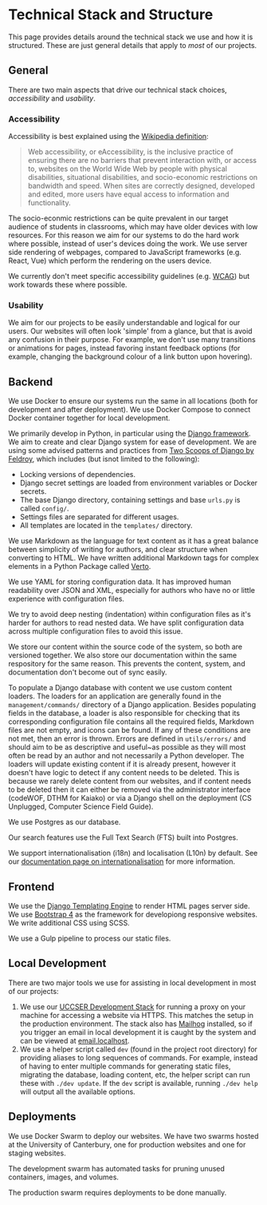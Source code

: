 # Technical Stack and Structure

This page provides details around the technical stack we use and how it is structured.
These are just general details that apply to *most* of our projects.

## General

There are two main aspects that drive our technical stack choices, *accessibility* and *usability*.

### Accessibility

Accessibility is best explained using the [Wikipedia definition](https://en.wikipedia.org/wiki/Web_accessibility):

> Web accessibility, or eAccessibility, is the inclusive practice of ensuring there are no barriers that prevent interaction with, or access to, websites on the World Wide Web by people with physical disabilities, situational disabilities, and socio-economic restrictions on bandwidth and speed.
> When sites are correctly designed, developed and edited, more users have equal access to information and functionality.

The socio-econmic restrictions can be quite prevalent in our target audience of students in classrooms, which may have older devices with low resources.
For this reason we aim for our systems to do the hard work where possible, instead of user's devices doing the work.
We use server side rendering of webpages, compared to JavaScript frameworks (e.g. React, Vue) which perform the rendering on the users device.

We currently don't meet specific accessibility guidelines (e.g. [WCAG](https://www.w3.org/TR/WCAG21/)) but work towards these where possible.

### Usability

We aim for our projects to be easily understandable and logical for our users.
Our websites will often look 'simple' from a glance, but that is avoid any confusion in their purpose.
For example, we don't use many transitions or animations for pages, instead favoring instant feedback options (for example, changing the background colour of a link button upon hovering).

## Backend

We use Docker to ensure our systems run the same in all locations (both for development and after deployment).
We use Docker Compose to connect Docker container together for local development.

We primarily develop in Python, in particular using the [Django framework](https://www.djangoproject.com/).
We aim to create and clear Django system for ease of development.
We are using some advised patterns and practices from [Two Scoops of Django by Feldroy](https://www.feldroy.com/), which includes (but isnot limited to the following):

- Locking versions of dependencies.
- Django secret settings are loaded from environment variables or Docker secrets.
- The base Django directory, containing settings and base `urls.py` is called `config/`.
- Settings files are separated for different usages.
- All templates are located in the `templates/` directory.

We use Markdown as the language for text content as it has a great balance between simplicity of writing for authors, and clear structure when converting to HTML.
We have written additional Markdown tags for complex elements in a Python Package called [Verto](https://github.com/uccser/verto).

We use YAML for storing configuration data.
It has improved human readability over JSON and XML, especially for authors who have no or little experience with configuration files.

We try to avoid deep nesting (indentation) within configuration files as it's harder for authors to read nested data.
We have split configuration data across multiple configuration files to avoid this issue.

We store our content within the source code of the system, so both are versioned together.
We also store our documentation within the same respository for the same reason.
This prevents the content, system, and documentation don't become out of sync easily.

To populate a Django database with content we use custom content loaders.
The loaders for an application are generally found in the `management/commands/` directory of a Django application.
Besides populating fields in the database, a loader is also responsible for checking that its corresponding configuration file contains all the required fields, Markdown files are not empty, and icons can be found.
If any of these conditions are not met, then an error is thrown.
Errors are defined in `utils/errors/` and should aim to be as descriptive and useful~as possible as they will most often be read by an author and not necessarily a Python developer.
The loaders will update existing content if it is already present, however it doesn't have logic to detect if any content needs to be deleted.
This is because we rarely delete content from our websites, and if content needs to be deleted then it can either be removed via the administrator interface (codeWOF, DTHM for Kaiako) or via a Django shell on the deployment (CS Unplugged, Computer Science Field Guide).

We use Postgres as our database.

Our search features use the Full Text Search (FTS) built into Postgres.

We support internationalisation (i18n) and localisation (L10n) by default.
See our [documentation page on internationalisation](internationalisation.md) for more information.

## Frontend

We use the [Django Templating Engine](https://docs.djangoproject.com/en/dev/topics/templates/) to render HTML pages server side.
We use [Bootstrap 4](https://getbootstrap.com/docs/4.6/getting-started/introduction/) as the framework for developiong responsive websites.
We write additional CSS using SCSS.

We use a Gulp pipeline to process our static files.

## Local Development

There are two major tools we use for assisting in local development in most of our projects:

1. We use our [UCCSER Development Stack](https://github.com/uccser/uccser-development-stack) for running a proxy on your machine for accessing a website via HTTPS.
   This matches the setup in the production environment.
   The stack also has [Mailhog](https://github.com/mailhog/MailHog) installed, so if you trigger an email in local development it is caught by the system and can be viewed at [email.localhost](https://email.localhost/).
2. We use a helper script called `dev` (found in the project root directory) for providing aliases to long sequences of commands.
   For example, instead of having to enter multiple commands for generating static files, migrating the database, loading content, etc, the helper script can run these with `./dev update`.
   If the `dev` script is available, running `./dev help` will output all the available options.

## Deployments

We use Docker Swarm to deploy our websites.
We have two swarms hosted at the University of Canterbury, one for production websites and one for staging websites.

The development swarm has automated tasks for pruning unused containers, images, and volumes.

The production swarm requires deployments to be done manually.
